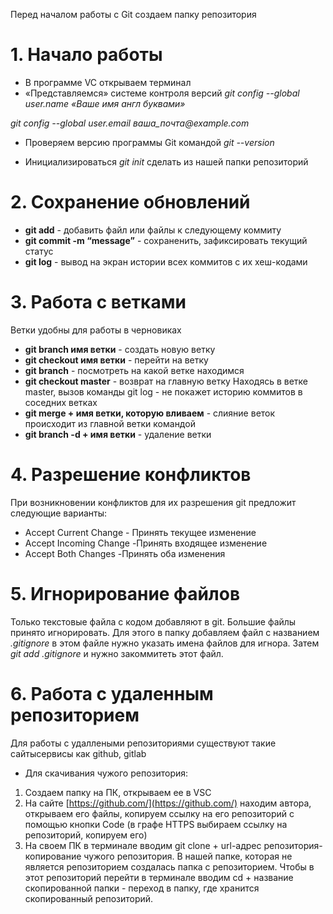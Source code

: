 Перед началом работы с Git создаем папку репозитория
# 1. Начало работы
* В программе VC открываем терминал
* «Представляемся» системе контроля версий
_git config --global user.name «Ваше имя англ буквами»_

_git config --global user.email ваша_почта@example.com_
* Проверяем версию программы Git командой    _git --version_

* Инициализироваться     _git init_  сделать из нашей папки репозиторий

# 2. Сохранение обновлений
* **git add** - добавить файл или файлы к следующему коммиту
* **git commit -m “message”** - cохраненить, зафиксировать текущий статус
* **git log** - вывод на экран истории всех коммитов с их хеш-кодами
# 3. Работа с ветками
Ветки удобны для работы в черновиках
* **git branch имя ветки** - создать новую ветку
* **git checkout имя ветки** - перейти на ветку 
* **git branch** - посмотреть на какой ветке находимся 
* **git checkout master** - возврат на главную ветку
Находясь в ветке master, вызов команды  git log  - не покажет историю коммитов в соседних ветках
* **git merge + имя ветки, которую вливаем** - cлияние веток происходит из главной ветки командой 
* **git branch -d + имя ветки** - удаление ветки
# 4. Разрешение конфликтов
При возникновении конфликтов для их разрешения git предложит следующие варианты:
* Accept Current Change - Принять текущее изменение
* Accept Incoming Change -Принять входящее изменение
* Accept Both Changes -Принять оба изменения

# 5. Игнорирование файлов
Только текстовые файла с кодом добавляют в git. Большие файлы принято игнорировать. Для этого в папку добавляем файл с названием _.gitignore_ в этом файле нужно указать имена файлов для игнора. Затем *git add .gitignore* и нужно закоммитеть этот файл.
# 6. Работа с удаленным репозиторием
Для работы с удаллеными репозиториями существуют такие сайтысервисы как github, gitlab
* Для скачивания чужого репозитория:
1. Создаем папку на ПК, открываем ее в VSC
2. На сайте [https://github.com/](https://github.com/)  находим автора, открываем его файлы, копируем ссылку на его репозиторий с помощью кнопки Code (в графе HTTPS выбираем ссылку на репозиторий, копируем его) 
3. На своем ПК в терминале вводим git clone + url-адрес репозитория- копирование чужого репозитория. В нашей папке, которая не является репозиторием создалась папка с репозиторием. Чтобы в этот репозиторий перейти в терминале вводим  cd + название скопированной папки - переход в папку, где хранится скопированный репозиторий.
